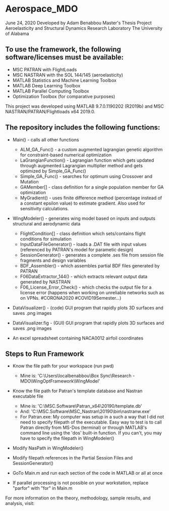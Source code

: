 # Aerospace_MDO
June 24, 2020
Developed by Adam Benabbou
Master's Thesis Project
Aeroelasticity and Structural Dynamics Research Laboratory
The University of Alabama

## To use the framework, the following software/licenses must be available:
- MSC PATRAN with FlightLoads
- MSC NASTRAN with the SOL 144/145 (aeroelasticity)
- MATLAB Statistics and Machine Learning Toolbox
- MATLAB Deep Learning Toolbox
- MATLAB Parallel Computing Toolbox
- Optimization Toolbox (for comparative purposes)

This project was developed using MATLAB 9.7.0.1190202 (R2019b) and MSC NASTRAN/PATRAN/Flightloads x64 2019.0. 

## The repository includes the following functions:
- Main() - calls all other functions
  - ALM_GA_Func() - a custom augmented lagrangian genetic algorithm for constraint-based numerical optimization
  - LaGrangianFunction() - Lagrangian function which gets updated through augmented Lagrangian multiplier method and gets optimized by Simple_GA_Func()
  - Simple_GA_Func() - searches for optimum using Crossover and Mutation 
  - GAMember[] - class definition for a single population member for GA optimization
  - MyGradient() - uses finite difference method (percentage instead of a constant epsilon value) to estimate gradient. Also used for sensitivity calculations.
- WingModeler() - generates wing model based on inputs and outputs structural and aerodynamic data
  - FlightCondition[] - class definition which sets/contains flight conditions for simulation
  - InputDataFileGenerator() - loads a .DAT file with input values (referenced by PATRAN's model for parametic design)
  - SessionGenerator() - generates a complete .ses file from session file fragments and design variables
  - BDF_Assembler() - which assembles partial BDF files generated by PATRAN
  - F06DataExtractor_144() - which extracts relevant output data generated by NASTRAN
  - F06_License_Error_Check() - which checks the output file for a license error (happens when working on unreliable networks such as on VPNs. #CORONA2020 #COVID19Semester...)

- DataVisualizer()   - (code) GUI program that rapidly plots 3D surfaces and saves .png images
- DataVisualizer.fig - (GUI) GUI program that rapidly plots 3D surfaces and saves .png images
- An excel spreadsheet containing NACA0012 airfoil coordinates

## Steps to Run Framework
- Know the file path for your workspace (run pwd) 
  - Mine is: 'C:\Users\localbenabbou\Box Sync\Research - MDO\WingOptFramework\WingModel'
- Know the file path for Patran's template database and Nastran executable file
  - Mine is: 'C:\\MSC.Software\\Patran_x64\\20190/template.db'
  - And: 'C:\MSC.Software\MSC_Nastran\20190\bin\nastranw.exe'
  - For Patran.exe: My computer was setup in a such a way that I did not need to specify filepath of the executable. Easy way to test is to call Patran directly from MS-Dos (terminal) or through MATLAB's command line using the 'dos' built-in function. If you can't, you may have to specify the filepath in WingModeler()
  
- Modify NasPath in WingModeler()
- Modify filepath references in the Partial Session Files and SessionGenerator()
- GoTo Main.m and run each section of the code in MATLAB or all at once
- If parallel processing is not possible on your workstation, replace "parfor" with "for" in Main.m

For more information on the theory, methodology, sample results, and analysis, visit: <link for thesis document > 
